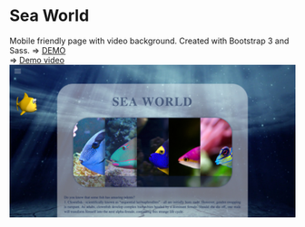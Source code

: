 # Sea World
Mobile friendly page with video background. Created with Bootstrap 3 and Sass.
=> [DEMO](https://atanyday.github.io/Sea-world/)
<br>
=> [Demo video](https://youtu.be/Dx_1XlORPMY?list=PLfslS7IBS7XccqD7Yet2KDusjarx1G2Lv)
<br>
![Picture](Main.jpg)
